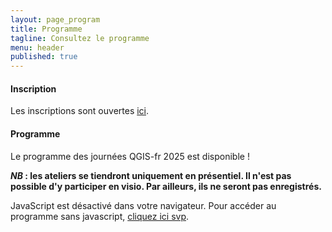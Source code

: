 ```yaml
---
layout: page_program
title: Programme
tagline: Consultez le programme
menu: header
published: true
---
```


<!--

Après le succès de l'appel à propositions, participez maintenant au choix du programme des prochaines journées QGIS à Avignon !

👉 Le principe est simple : votez pour les sujets qui vous intéressent le plus jusqu'au 16 février.

📧 Comment ça marche ?

- Vous aurez besoin d'une adresse mail pour voter (celle-ci ne sera pas conservée)
- Par mesure d'équité l'ordre d'affichage des propositions varie d'une URL à l'autre
- Les réponses sont automatiquement envoyées, mais elles peuvent être modifiées tant que la consultation est ouverte !

Le comité de programme compte sur vous 😉

<https://talks.osgeo.org/qgis-french-users-days-2025/p/voting/signup/>

-->

<!---
Comme chaque année, c'est vous qui faites le programme!

Nous attendons avec impatience vos propositions d'interventions pour :

* un atelier pour le mardi 10 juin. D'une durée de 3h, les ateliers sont l'occasion de présenter un module de QGIS, un plugin, un élément de l'écosystème de QGIS (base de données, outil web, en mobilité avec smartphone,...) et de faire manipuler les participants qui viennent généralement avec leur ordinateur. Ils peuvent être adressés à tout type de public (débutant, utilisateur occasionnel, utilisateur confirmé, administrateur, développeur)

* une conférence pour le mercredi 11 juin. D'une durée de 15 min + 10 min de questions/réponses, il s'agit alors d'exposer vos travaux, vos réalisations, vos développements devant un public varié.

Notez que ces conférences seront enregistrées et mises à disposition sur la [chaine YouTube du Groupe utilisateur QGIS-FR](https://www.youtube.com/@qgisfr8230/playlists). Les supports de présentation seront également accessibles sur la page *archives* de ce site.

Nous souhaiterions cette année mettre en avant l'utilisation de QGIS dans le monde de la culture, en résonnance avec "Avignon, terre de culture 2025" : n'hésitez pas à venir échanger sur vos travaux dans ce domaine! Les autres domaines pourront bien sûr être abordés, n'hésitez pas non plus à nous proposer tout autre sujet.

[*Vous pouvez faire vos propositions jusqu'au 19 Janvier 2025*](https://talks.osgeo.org/qgis-french-users-days-2025/submit/SgEYy6/info/) .

Nous comptons sur vous pour permettre aux prochaines rencontres QGIS d'être riches et d'aborder des sujets variés !
--->
#### Inscription

Les inscriptions sont ouvertes [ici](/z25_inscription.html).

#### Programme

Le programme des journées QGIS-fr 2025 est disponible !

**_NB_ : les ateliers se tiendront uniquement en présentiel. Il n'est pas possible d'y participer en visio. Par ailleurs, ils ne seront pas enregistrés.**

<!-- <div style="overflow-x: auto;white-space: nowrap;"> -->
<pretalx-schedule event-url="https://talks.osgeo.org/qgis-french-users-days-2025/" locale="fr" format="grid" style="--pretalx-clr-primary: #3aa57c;max-width: 100%;"></pretalx-schedule>
<noscript>
   <div class="pretalx-widget">
        <div class="pretalx-widget-info-message">
            JavaScript est désactivé dans votre navigateur. Pour accéder au programme sans javascript,
            <a target="_blank" href="https://talks.osgeo.org/qgis-french-users-days-2025/schedule/">cliquez ici svp</a>.
        </div>
    </div>
</noscript>
<!--</div>  -->
